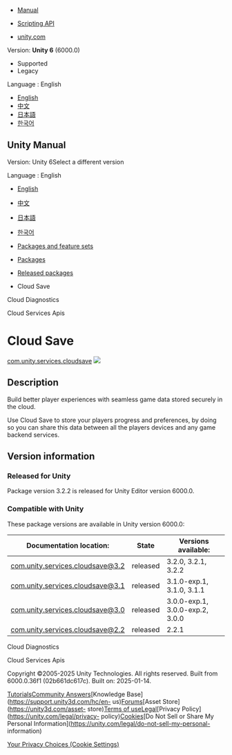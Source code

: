 [](https://docs.unity3d.com)

  * [Manual](../Manual/index.html)
  * [Scripting API](../ScriptReference/index.html)

  * [unity.com](https://unity.com/)

Version: **Unity 6** (6000.0)

  * Supported
  * Legacy

Language : English

  * [English](/Manual/com.unity.services.cloudsave.html)
  * [中文](/cn/current/Manual/com.unity.services.cloudsave.html)
  * [日本語](/ja/current/Manual/com.unity.services.cloudsave.html)
  * [한국어](/kr/current/Manual/com.unity.services.cloudsave.html)

[](https://docs.unity3d.com)

## Unity Manual

Version: Unity 6Select a different version

Language : English

  * [English](/Manual/com.unity.services.cloudsave.html)
  * [中文](/cn/current/Manual/com.unity.services.cloudsave.html)
  * [日本語](/ja/current/Manual/com.unity.services.cloudsave.html)
  * [한국어](/kr/current/Manual/com.unity.services.cloudsave.html)

  * [Packages and feature sets](PackagesList.html)
  * [Packages](Packages-all.html)
  * [Released packages](pack-safe.html)
  * Cloud Save 

[](com.unity.services.cloud-diagnostics.html)

Cloud Diagnostics

[](com.unity.services.apis.html)

Cloud Services Apis

# Cloud Save

[com.unity.services.cloudsave](https://docs.unity.com/cloud-save)
![](../uploads/Main/iconRel.png)

## Description

Build better player experiences with seamless game data stored securely in the
cloud.  
  
Use Cloud Save to store your players progress and preferences, by doing so you
can share this data between all the players devices and any game backend
services.

## Version information

### Released for Unity

Package version 3.2.2 is released for Unity Editor version 6000.0.

### Compatible with Unity

These package versions are available in Unity version 6000.0:

**Documentation location:** | **State** | **Versions available:**  
---|---|---  
[com.unity.services.cloudsave@3.2](https://docs.unity.com/cloud-save) | released | 3.2.0, 3.2.1, 3.2.2  
[com.unity.services.cloudsave@3.1](https://docs.unity.com/cloud-save) | released | 3.1.0-exp.1, 3.1.0, 3.1.1  
[com.unity.services.cloudsave@3.0](https://docs.unity.com/cloud-save) | released | 3.0.0-exp.1, 3.0.0-exp.2, 3.0.0  
[com.unity.services.cloudsave@2.2](https://docs.unity.com/cloud-save) | released | 2.2.1  
  
[](com.unity.services.cloud-diagnostics.html)

Cloud Diagnostics

[](com.unity.services.apis.html)

Cloud Services Apis

Copyright ©2005-2025 Unity Technologies. All rights reserved. Built from
6000.0.36f1 (02b661dc617c). Built on: 2025-01-14.

[Tutorials](https://learn.unity.com/)[Community
Answers](https://answers.unity3d.com)[Knowledge
Base](https://support.unity3d.com/hc/en-
us)[Forums](https://forum.unity3d.com)[Asset Store](https://unity3d.com/asset-
store)[Terms of
use](https://docs.unity3d.com/Manual/TermsOfUse.html)[Legal](https://unity.com/legal)[Privacy
Policy](https://unity.com/legal/privacy-
policy)[Cookies](https://unity.com/legal/cookie-policy)[Do Not Sell or Share
My Personal Information](https://unity.com/legal/do-not-sell-my-personal-
information)

[Your Privacy Choices (Cookie Settings)](javascript:void\(0\);)

